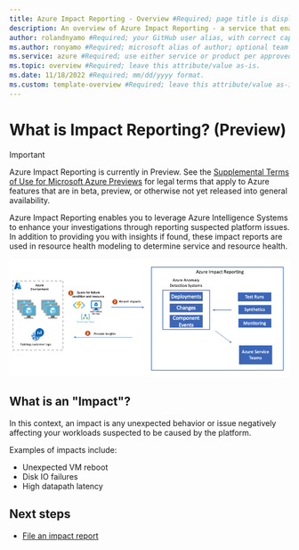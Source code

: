 ```yaml
---
title: Azure Impact Reporting - Overview #Required; page title is displayed in search results. Include the brand.
description: An overview of Azure Impact Reporting - a service that enables you to send reports when you observe a negative change in performance of your Azure workloads. #Required; article description that is displayed in search results. 
author: rolandnyamo #Required; your GitHub user alias, with correct capitalization.
ms.author: ronyamo #Required; microsoft alias of author; optional team alias.
ms.service: azure #Required; use either service or product per approved list. 
ms.topic: overview #Required; leave this attribute/value as-is.
ms.date: 11/18/2022 #Required; mm/dd/yyyy format.
ms.custom: template-overview #Required; leave this attribute/value as-is.
---
```


# What is Impact Reporting? (Preview)
> [!IMPORTANT]
> Azure Impact Reporting is currently in Preview. See the [Supplemental Terms of Use for Microsoft Azure Previews](https://azure.microsoft.com/support/legal/preview-supplemental-terms/) for legal terms that apply to Azure features that are in beta, preview, or otherwise not yet released into general availability.

Azure Impact Reporting enables you to leverage Azure Intelligence Systems to enhance your investigations through reporting suspected platform issues. In addition to providing you with insights if found, these impact reports are used in resource health modeling to determine service and resource health.

![End-to-end architecture diagram of Azumre Impact Reporting.](images/impact-reporting-end-to-end.png)

## What is an "Impact"?

In this context, an impact is any unexpected behavior or issue negatively affecting your workloads suspected to be caused by the platform.

Examples of impacts include:

* Unexpected VM reboot
* Disk IO failures
* High datapath latency 

## Next steps
<!-- Add a context sentence for the following links -->
* [File an impact report](report-vm-impact.md)
<!-- - [View previous impact reports](links-how-to.md) -->
